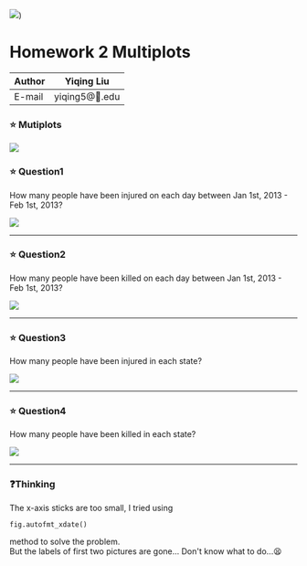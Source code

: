 ![](https://ws2.sinaimg.cn/large/006tNbRwly1fvh4yrw483j307g07kgn3.jpg))
# Homework 2 Multiplots

|Author|Yiqing Liu|
|---|---
|E-mail|yiqing5@:corn:.edu

### :star: Mutiplots
![](https://ws2.sinaimg.cn/large/006tNbRwly1fvh4f12a75j31kw0y5mzc.jpg)



### :star: Question1
How many people have been injured on each day between Jan 1st, 2013 - Feb 1st, 2013?

![](https://ws1.sinaimg.cn/large/006tNbRwly1fvh0wa8bmij30rs0goaa9.jpg)

****
### :star: Question2
How many people have been killed on each day between Jan 1st, 2013 - Feb 1st, 2013?

![](https://ws2.sinaimg.cn/large/006tNbRwly1fvh0wt833wj30rs0gomxc.jpg)
****
### :star: Question3
How many people have been injured in each state?

![](https://ws4.sinaimg.cn/large/006tNbRwly1fvh0wwrcglj30rs0godgh.jpg)
****
### :star: Question4
How many people have been killed in each state?

![](https://ws4.sinaimg.cn/large/006tNbRwly1fvh0x0fv3bj30rs0goq3k.jpg)
****

### :question:Thinking
The x-axis sticks are too small, I tried using <pre><code>fig.autofmt_xdate()</code></pre> method to solve the problem.  
But the labels of first two pictures are gone... Don't know what to do...:tired_face:

